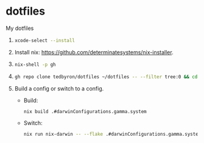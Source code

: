 # dotfiles

My dotfiles

1. ```sh
   xcode-select --install
   ```

1. Install nix: <https://github.com/determinatesystems/nix-installer>.

1. ```sh
   nix-shell -p gh
   ```

1. ```sh
   gh repo clone tedbyron/dotfiles ~/dotfiles -- --filter tree:0 && cd ~/dotfiles
   ```

1. Build a config or switch to a config.

   - Build:

     ```sh
     nix build .#darwinConfigurations.gamma.system
     ```

   - Switch:

     ```sh
     nix run nix-darwin -- --flake .#darwinConfigurations.gamma.system
     ```
